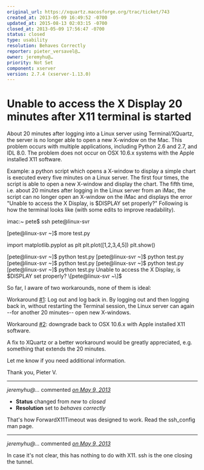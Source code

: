 ```yaml
---
original_url: https://xquartz.macosforge.org/trac/ticket/743
created_at: 2013-05-09 16:49:52 -0700
updated_at: 2015-08-13 02:03:15 -0700
closed_at: 2013-05-09 17:56:47 -0700
status: closed
type: usability
resolution: Behaves Correctly
reporter: pieter_versavel@…
owner: jeremyhu@…
priority: Not Set
component: xserver
version: 2.7.4 (xserver-1.13.0)
---
```


Unable to access the X Display 20 minutes after X11 terminal is started
=======================================================================


About 20 minutes after logging into a Linux server using Terminal/XQuartz, the server is no longer able to open a new X-window on the Mac. This problem occurs with multiple applications, including Python 2.6 and 2.7, and IDL 8.0. The problem does not occur on OSX 10.6.x systems with the Apple installed X11 software.

Example: a python script which opens a X-window to display a simple chart is executed every five minutes on a Linux server. The first four times, the script is able to open a new X-window and display the chart. The fifth time, i.e. about 20 minutes after logging in the Linux server from an iMac, the script can no longer open an X-window on the iMac and displays the error "Unable to access the X Display, is $DISPLAY set properly?" Following is how the terminal looks like (with some edits to improve readability).

imac:~ pete$ ssh pete@linux-svr

\[pete@linux-svr ~\]$ more test.py

import matplotlib.pyplot as plt
plt.plot(\[1,2,3,4,5\])
plt.show()

\[pete@linux-svr ~\]$ python test.py
\[pete@linux-svr ~\]$ python test.py
\[pete@linux-svr ~\]$ python test.py
\[pete@linux-svr ~\]$ python test.py
\[pete@linux-svr ~\]$ python test.py
Unable to access the X Display, is $DISPLAY set properly?
\[pete@linux-svr ~\]$

So far, I aware of two workarounds, none of them is ideal:

Workaround [\#⁠1](https://xquartz.macosforge.org/trac/ticket/1): Log out and log back in. By logging out and then logging back in, without restarting the Terminal session, the Linux server can again --for another 20 minutes-- open new X-windows.

Workaround [\#⁠2](https://xquartz.macosforge.org/trac/ticket/2): downgrade back to OSX 10.6.x with Apple installed X11 software.

A fix to XQuartz or a better workaround would be greatly appreciated, e.g. something that extends the 20 minutes.

Let me know if you need additional information.

Thank you,
Pieter V.



---

*jeremyhu@…* commented *[on May 9, 2013](https://xquartz.macosforge.org/trac/ticket/743#comment:1 "May 9, 2013 at 5:56 PM PDT")*

-   **Status** changed from *new* to *closed*
-   **Resolution** set to *behaves correctly*

That's how ForwardX11Timeout was designed to work. Read the ssh\_config man page.



---

*jeremyhu@…* commented *[on May 9, 2013](https://xquartz.macosforge.org/trac/ticket/743#comment:2 "May 9, 2013 at 5:57 PM PDT")*

In case it's not clear, this has nothing to do with X11. ssh is the one closing the tunnel.



